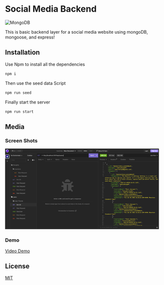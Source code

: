 # Social Media Backend

![MongoDB](https://img.shields.io/badge/MongoDB-%234ea94b.svg?style=for-the-badge&logo=mongodb&logoColor=white)

This is basic backend layer for a social media website using mongoDB, mongoose, and express!

## Installation

Use Npm to install all the dependencies

```bash
npm i
```

Then use the seed data Script

```bash
npm run seed
```

Finally start the server

```bash
npm run start
```

## Media

### Screen Shots

![alt text](./screenShots/screenshot1.png)

### Demo

[Video Demo](https://youtu.be/YlWuW1lX-J4)

## License

[MIT](https://choosealicense.com/licenses/mit/)

